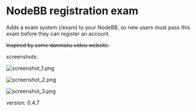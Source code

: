 # NodeBB registration exam

Adds a exam system (/exam) to your NodeBB, so new users must pass this exam before they can register an account.

~~Inspired by some danmaku video website.~~

screenshots:

![screenshot_1.png](https://i.imgur.com/0YEwyqA.png)

![screenshot_2.png](https://i.imgur.com/qu8BBa4.png)

![screenshot_3.png](https://i.imgur.com/1ZGpJiw.png)

version: 0.4.7

